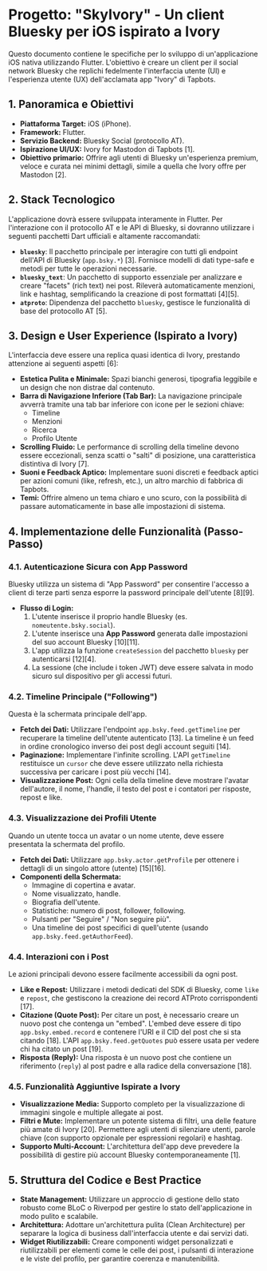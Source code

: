 # Progetto: "SkyIvory" - Un client Bluesky per iOS ispirato a Ivory

Questo documento contiene le specifiche per lo sviluppo di un'applicazione iOS nativa utilizzando Flutter. L'obiettivo è creare un client per il social network Bluesky che replichi fedelmente l'interfaccia utente (UI) e l'esperienza utente (UX) dell'acclamata app "Ivory" di Tapbots.

## 1. Panoramica e Obiettivi

*   **Piattaforma Target:** iOS (iPhone).
*   **Framework:** Flutter.
*   **Servizio Backend:** Bluesky Social (protocollo AT).
*   **Ispirazione UI/UX:** Ivory for Mastodon di Tapbots [1].
*   **Obiettivo primario:** Offrire agli utenti di Bluesky un'esperienza premium, veloce e curata nei minimi dettagli, simile a quella che Ivory offre per Mastodon [2].

## 2. Stack Tecnologico

L'applicazione dovrà essere sviluppata interamente in Flutter. Per l'interazione con il protocollo AT e le API di Bluesky, si dovranno utilizzare i seguenti pacchetti Dart ufficiali e altamente raccomandati:

*   **`bluesky`**: Il pacchetto principale per interagire con tutti gli endpoint dell'API di Bluesky (`app.bsky.*`) [3]. Fornisce modelli di dati type-safe e metodi per tutte le operazioni necessarie.
*   **`bluesky_text`**: Un pacchetto di supporto essenziale per analizzare e creare "facets" (rich text) nei post. Rileverà automaticamente menzioni, link e hashtag, semplificando la creazione di post formattati [4][5].
*   **`atproto`**: Dipendenza del pacchetto `bluesky`, gestisce le funzionalità di base del protocollo AT [5].

## 3. Design e User Experience (Ispirato a Ivory)

L'interfaccia deve essere una replica quasi identica di Ivory, prestando attenzione ai seguenti aspetti [6]:

*   **Estetica Pulita e Minimale:** Spazi bianchi generosi, tipografia leggibile e un design che non distrae dal contenuto.
*   **Barra di Navigazione Inferiore (Tab Bar):** La navigazione principale avverrà tramite una tab bar inferiore con icone per le sezioni chiave:
    *   Timeline
    *   Menzioni
    *   Ricerca
    *   Profilo Utente
*   **Scrolling Fluido:** Le performance di scrolling della timeline devono essere eccezionali, senza scatti o "salti" di posizione, una caratteristica distintiva di Ivory [7].
*   **Suoni e Feedback Aptico:** Implementare suoni discreti e feedback aptici per azioni comuni (like, refresh, etc.), un altro marchio di fabbrica di Tapbots.
*   **Temi:** Offrire almeno un tema chiaro e uno scuro, con la possibilità di passare automaticamente in base alle impostazioni di sistema.

## 4. Implementazione delle Funzionalità (Passo-Passo)

### 4.1. Autenticazione Sicura con App Password

Bluesky utilizza un sistema di "App Password" per consentire l'accesso a client di terze parti senza esporre la password principale dell'utente [8][9].

*   **Flusso di Login:**
    1.  L'utente inserisce il proprio handle Bluesky (es. `nomeutente.bsky.social`).
    2.  L'utente inserisce una **App Password** generata dalle impostazioni del suo account Bluesky [10][11].
    3.  L'app utilizza la funzione `createSession` del pacchetto `bluesky` per autenticarsi [12][4].
    4.  La sessione (che include i token JWT) deve essere salvata in modo sicuro sul dispositivo per gli accessi futuri.

### 4.2. Timeline Principale ("Following")

Questa è la schermata principale dell'app.

*   **Fetch dei Dati:** Utilizzare l'endpoint `app.bsky.feed.getTimeline` per recuperare la timeline dell'utente autenticato [13]. La timeline è un feed in ordine cronologico inverso dei post degli account seguiti [14].
*   **Paginazione:** Implementare l'infinite scrolling. L'API `getTimeline` restituisce un `cursor` che deve essere utilizzato nella richiesta successiva per caricare i post più vecchi [14].
*   **Visualizzazione Post:** Ogni cella della timeline deve mostrare l'avatar dell'autore, il nome, l'handle, il testo del post e i contatori per risposte, repost e like.

### 4.3. Visualizzazione dei Profili Utente

Quando un utente tocca un avatar o un nome utente, deve essere presentata la schermata del profilo.

*   **Fetch dei Dati:** Utilizzare `app.bsky.actor.getProfile` per ottenere i dettagli di un singolo attore (utente) [15][16].
*   **Componenti della Schermata:**
    *   Immagine di copertina e avatar.
    *   Nome visualizzato, handle.
    *   Biografia dell'utente.
    *   Statistiche: numero di post, follower, following.
    *   Pulsanti per "Seguire" / "Non seguire più".
    *   Una timeline dei post specifici di quell'utente (usando `app.bsky.feed.getAuthorFeed`).

### 4.4. Interazioni con i Post

Le azioni principali devono essere facilmente accessibili da ogni post.

*   **Like e Repost:** Utilizzare i metodi dedicati del SDK di Bluesky, come `like` e `repost`, che gestiscono la creazione dei record ATProto corrispondenti [17].
*   **Citazione (Quote Post):** Per citare un post, è necessario creare un nuovo post che contenga un "embed". L'embed deve essere di tipo `app.bsky.embed.record` e contenere l'URI e il CID del post che si sta citando [18]. L'API `app.bsky.feed.getQuotes` può essere usata per vedere chi ha citato un post [19].
*   **Risposta (Reply):** Una risposta è un nuovo post che contiene un riferimento (`reply`) al post padre e alla radice della conversazione [18].

### 4.5. Funzionalità Aggiuntive Ispirate a Ivory

*   **Visualizzazione Media:** Supporto completo per la visualizzazione di immagini singole e multiple allegate ai post.
*   **Filtri e Mute:** Implementare un potente sistema di filtri, una delle feature più amate di Ivory [20]. Permettere agli utenti di silenziare utenti, parole chiave (con supporto opzionale per espressioni regolari) e hashtag.
*   **Supporto Multi-Account:** L'architettura dell'app deve prevedere la possibilità di gestire più account Bluesky contemporaneamente [1].

## 5. Struttura del Codice e Best Practice

*   **State Management:** Utilizzare un approccio di gestione dello stato robusto come BLoC o Riverpod per gestire lo stato dell'applicazione in modo pulito e scalabile.
*   **Architettura:** Adottare un'architettura pulita (Clean Architecture) per separare la logica di business dall'interfaccia utente e dai servizi dati.
*   **Widget Riutilizzabili:** Creare componenti widget personalizzati e riutilizzabili per elementi come le celle dei post, i pulsanti di interazione e le viste del profilo, per garantire coerenza e manutenibilità.
